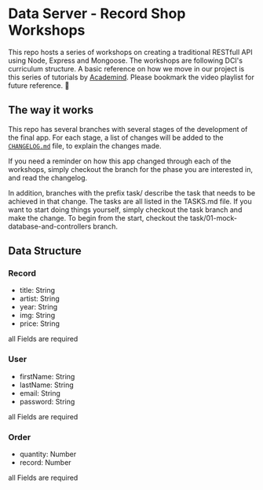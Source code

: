 # Data Server - Record Shop Workshops

This repo hosts a series of workshops on creating a traditional RESTfull API using Node, Express and Mongoose. The workshops are following DCI's curriculum structure. A basic reference on how we move in our project is this series of tutorials by [Academind](https://www.youtube.com/playlist?list=PL55RiY5tL51q4D-B63KBnygU6opNPFk_q). Please bookmark the video playlist for future reference. :crystal_ball:

## The way it works

This repo has several branches with several stages of the development of the final app. For each stage, a list of changes will be added to the [`CHANGELOG.md`](CHANGELOG.md) file, to explain the changes made.

If you need a reminder on how this app changed through each of the workshops, simply checkout the branch for the phase you are interested in, and read the changelog.

In addition, branches with the prefix task/ describe the task that needs to be achieved in that change. The tasks are all listed in the TASKS.md file. If you want to start doing things yourself, simply checkout the task branch and make the change. To begin from the start, checkout the task/01-mock-database-and-controllers branch.

## Data Structure
### Record
- title: String
- artist: String
- year: String
- img: String
- price: String

all Fields are required

### User
- firstName: String
- lastName: String
- email: String
- password: String

all Fields are required

### Order
- quantity: Number
- record: Number

all Fields are required
